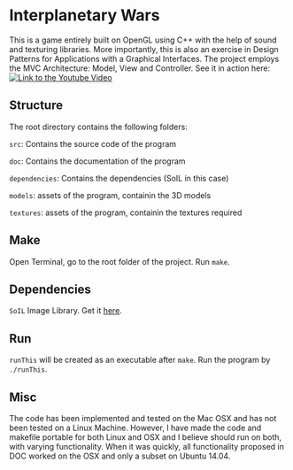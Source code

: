 # Interplanetary Wars
This is a game entirely built on OpenGL using C++ with the help of sound and texturing libraries. More importantly, this is also an exercise in Design Patterns for Applications with a Graphical Interfaces. The project employs the MVC Architecture: Model, View and Controller. See it in action here:
[![Link to the Youtube Video](https://img.youtube.com/vi/jJTryPLwkAM/0.jpg)](https://www.youtube.com/watch?v=jJTryPLwkAM)

## Structure

The root directory contains the following folders:

`src`: Contains the source code of the program

`doc`: Contains the documentation of the program

`dependencies`: Contains the dependencies (SoIL in this case)

`models`: assets of the program, containin the 3D models

`textures`: assets of the program, containin the textures required


## Make
Open Terminal, go to the root folder of the project. Run `make`.

## Dependencies
`SoIL` Image Library. Get it [here](http://www.lonesock.net/files/soil.zip).

## Run
`runThis` will be created as an executable after `make`. Run the program by `./runThis`.

## Misc
The code has been implemented and tested on the Mac OSX and has not been tested on a Linux Machine. However, I have made the code and makefile portable for both Linux and OSX and I believe should run on both, with varying functionality. When it was quickly, all functionality proposed in DOC worked on the OSX and only a subset on Ubuntu 14.04.